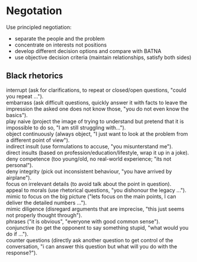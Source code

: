 # Negotation

Use principled negotiation:

- separate the people and the problem
- concentrate on interests not positions
- develop different decision options and compare with BATNA
- use objective decision criteria (maintain relationships, satisfy both sides)

## Black rhetorics

interrupt (ask for clarifications, to repeat or closed/open questions, "could you repeat ...").  
embarrass (ask difficult questions, quickly answer it with facts to leave the impression the asked one does not know those, "you do not even know the basics").  
play naive (project the image of trying to understand but pretend that it is impossible to do so, "I am still struggling with...").  
object continuously (always object, "I just want to look at the problem from a different point of view").  
indirect insult (use formulations to accuse, "you misunterstand me").  
direct insults (based on profession/education/lifestyle, wrap it up in a joke).  
deny competence (too young/old, no real-world experience; "its not personal").  
deny integrity (pick out inconsistent behaviour, "you have arrived by airplane").  
focus on irrelevant details (to avoid talk about the point in question).  
appeal to morals (use rhetorical questions, "you dishonour the legacy ...").
mimic to focus on the big picture ("lets focus on the main points, I can deliver the detailed numbers ...").  
mimic diligence (disregard arguments that are imprecise, "this just seems not properly thought through").  
phrases ("it is obvious", "everyone with good common sense").  
conjunctive (to get the opponent to say something stupid, "what would you do if ...").  
counter questions (directly ask another question to get control of the conversation, "i can answer this question but what will you do with the response?").

